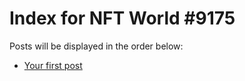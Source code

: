 # Index for NFT World #9175
Posts will be displayed in the order below:

- [Your first post](./001-first.md)


